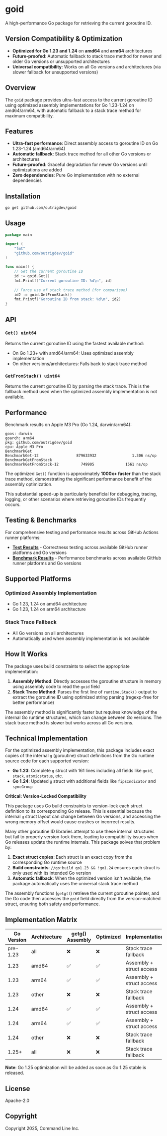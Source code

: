 # goid

A high-performance Go package for retrieving the current goroutine ID.

## Version Compatibility & Optimization

- **Optimized for Go 1.23 and 1.24** on **amd64** and **arm64** architectures
- **Future-proofed**: Automatic fallback to stack trace method for newer and older Go versions or unsupported architectures
- **Universal compatibility**: Works on all Go versions and architectures (via slower fallback for unsupported versions)

## Overview

The `goid` package provides ultra-fast access to the current goroutine ID using optimized assembly implementations for Go 1.23-1.24 on amd64/arm64, with automatic fallback to a stack trace method for maximum compatibility.

## Features

- **Ultra-fast performance**: Direct assembly access to goroutine ID on Go 1.23-1.24 (amd64/arm64)
- **Automatic fallback**: Stack trace method for all other Go versions or architectures
- **Future-proofed**: Graceful degradation for newer Go versions until optimizations are added
- **Zero dependencies**: Pure Go implementation with no external dependencies

## Installation

```bash
go get github.com/outrigdev/goid
```

## Usage

```go
package main

import (
    "fmt"
    "github.com/outrigdev/goid"
)

func main() {
    // Get the current goroutine ID
    id := goid.Get()
    fmt.Printf("Current goroutine ID: %d\n", id)
    
    // Force use of stack trace method (for comparison)
    id2 := goid.GetFromStack()
    fmt.Printf("Goroutine ID from stack: %d\n", id2)
}
```

## API

### `Get() uint64`

Returns the current goroutine ID using the fastest available method:
- On Go 1.23+ with amd64/arm64: Uses optimized assembly implementation
- On other versions/architectures: Falls back to stack trace method

### `GetFromStack() uint64`

Returns the current goroutine ID by parsing the stack trace. This is the fallback method used when the optimized assembly implementation is not available.

## Performance

Benchmark results on Apple M3 Pro (Go 1.24, darwin/arm64):

```
goos: darwin
goarch: arm64
pkg: github.com/outrigdev/goid
cpu: Apple M3 Pro
BenchmarkGet
BenchmarkGet-12                 879633932                1.306 ns/op
BenchmarkGetFromStack
BenchmarkGetFromStack-12          749905              1561 ns/op
```

The optimized `Get()` function is approximately **1000x+ faster** than the stack trace method, demonstrating the significant performance benefit of the assembly optimization.

This substantial speed-up is particularly beneficial for debugging, tracing, logging, or other scenarios where retrieving goroutine IDs frequently occurs.

## Testing & Benchmarks

For comprehensive testing and performance results across GitHub Actions runner platforms:

- **[Test Results](testresults.md)** - Correctness testing across available GitHub runner platforms and Go versions
- **[Benchmark Results](benchmarks.md)** - Performance benchmarks across available GitHub runner platforms and Go versions

## Supported Platforms

### Optimized Assembly Implementation
- Go 1.23, 1.24 on amd64 architecture
- Go 1.23, 1.24 on arm64 architecture

### Stack Trace Fallback
- All Go versions on all architectures
- Automatically used when assembly implementation is not available

## How It Works

The package uses build constraints to select the appropriate implementation:

1. **Assembly Method**: Directly accesses the goroutine structure in memory using assembly code to read the `goid` field
2. **Stack Trace Method**: Parses the first line of `runtime.Stack()` output to extract the goroutine ID using optimized string parsing (regexp-free for better performance)

The assembly method is significantly faster but requires knowledge of the internal Go runtime structures, which can change between Go versions. The stack trace method is slower but works across all Go versions.

## Technical Implementation

For the optimized assembly implementation, this package includes exact copies of the internal `g` (goroutine) struct definitions from the Go runtime source code for each supported version:

- **Go 1.23**: Complete `g` struct with 161 lines including all fields like `goid`, `stack`, `atomicstatus`, etc.
- **Go 1.24**: Updated `g` struct with additional fields like `fipsIndicator` and `syncGroup`

**Critical: Version-Locked Compatibility**

This package uses Go build constraints to version-lock each struct definition to its corresponding Go release. This is essential because the internal `g` struct layout can change between Go versions, and accessing the wrong memory offset would cause crashes or incorrect results.

Many other goroutine ID libraries attempt to use these internal structures but fail to properly version-lock them, leading to compatibility issues when Go releases update the runtime internals. This package solves that problem by:

1. **Exact struct copies**: Each struct is an exact copy from the corresponding Go runtime source
2. **Build constraints**: `//go:build go1.23 && !go1.24` ensures each struct is only used with its intended Go version
3. **Automatic fallback**: When the optimized version isn't available, the package automatically uses the universal stack trace method

The assembly functions (`getg()`) retrieve the current goroutine pointer, and the Go code then accesses the `goid` field directly from the version-matched struct, ensuring both safety and performance.

## Implementation Matrix

| Go Version | Architecture | getg() Assembly | Optimized | Implementation |
|------------|--------------|-----------------|-----------|----------------|
| pre-1.23   | all          | ❌              | ❌        | Stack trace fallback |
| 1.23       | amd64        | ✅              | ✅        | Assembly + struct access |
| 1.23       | arm64        | ✅              | ✅        | Assembly + struct access |
| 1.23       | other        | ❌              | ❌        | Stack trace fallback |
| 1.24       | amd64        | ✅              | ✅        | Assembly + struct access |
| 1.24       | arm64        | ✅              | ✅        | Assembly + struct access |
| 1.24       | other        | ❌              | ❌        | Stack trace fallback |
| 1.25+      | all          | ❌              | ❌        | Stack trace fallback |

**Note**: Go 1.25 optimization will be added as soon as Go 1.25 stable is released.

## License

Apache-2.0

## Copyright

Copyright 2025, Command Line Inc.